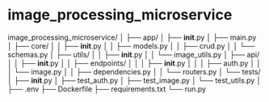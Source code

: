 # image_processing_microservice

image_processing_microservice/
│
├── app/
│   ├── __init__.py
│   ├── main.py               
│   ├── core/
│   │   ├── __init__.py
│   │   ├── models.py
│   │   ├── crud.py
│   │   └── schemas.py
│   ├── utils/
│   │   ├── __init__.py
│   │   └── image_utils.py
│   ├── api/
│   │   ├── __init__.py
│   │   ├── endpoints/
│   │   │   ├── __init__.py
│   │   │   ├── auth.py
│   │   │   └── image.py
│   │   ├── dependencies.py
│   │   └── routers.py
│   └── tests/
│       ├── __init__.py
│       ├── test_auth.py
│       ├── test_image.py
│       └── test_utils.py
│
├── .env
├── Dockerfile
├── requirements.txt
└── run.py
